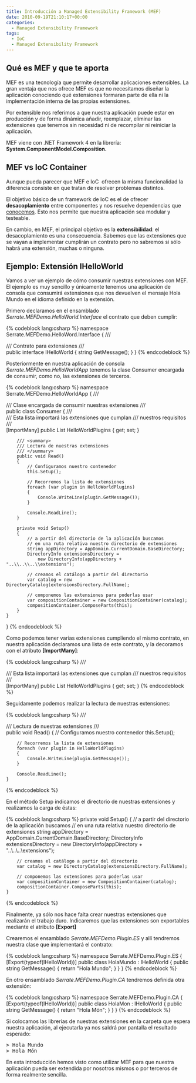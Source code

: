 ```yaml
---
title: Introducción a Managed Extensibility Framework (MEF)
date: 2010-09-19T21:10:17+00:00
categories:
  - Managed Extensibility Framework
tags:
  - IoC
  - Managed Extensibility Framework
---
```

## Qué es MEF y que te aporta

MEF es una tecnología que permite desarrollar aplicaciones extensibles. La gran ventaja que nos ofrece MEF es que no necesitamos diseñar la aplicación conociendo qué extensiones formaran parte de ella ni la implementación interna de las propias extensiones.

Por extensible nos referimos a que nuestra aplicación puede estar en producción y de forma dinámica añadir, reemplazar, eliminar las extensiones que tenemos sin necesidad ni de recompilar ni reiniciar la aplicación.

MEF viene con .NET Framework 4 en la librería: **System.ComponentModel.Composition.**
  
## MEF vs IoC Container

Aunque pueda parecer que MEF e IoC  ofrecen la misma funcionalidad la diferencia consiste en que tratan de resolver problemas distintos.  

El objetivo básico de un framework de IoC es el de ofrecer **desacoplamiento** entre componentes y nos resuelve dependencias que <span style="text-decoration: underline;">conocemos</span>. Esto nos permite que nuestra aplicación sea modular y testeable.

En cambio, en MEF, el principal objetivo es la **extensibilidad**: el desacoplamiento es una consecuencia. Sabemos que las extensiones que se vayan a implementar cumplirán un contrato pero no sabremos si sólo habrá una extensión, muchas o ninguna.

## Ejemplo: Extensión IHelloWorld

<!--more-->Vamos a ver un ejemplo de cómo consumir nuestras extensiones con MEF. El ejemplo es muy sencillo y únicamente tenemos una aplicación de consola que consumirá extensiones que nos devuelven el mensaje Hola Mundo en el idioma definido en la extensión.

Primero declaramos en el ensamblado _Serrate.MEFDemo.HelloWorld.Interface_ el contrato que deben cumplir:

{% codeblock lang:csharp %}
namespace Serrate.MEFDemo.HelloWord.Interface
{
    /// <summary>
    /// Contrato para extensiones
    /// </summary>
    public interface IHelloWorld
    {
        string GetMessage();
    }
}
{% endcodeblock %}

Posteriormente en nuestra aplicación de consola _Serrate.MEFDemo.HelloWorldApp_ tenemos la clase Consumer encargada de consumir, como no, las extensiones de terceros.

{% codeblock lang:csharp %}
namespace Serrate.MEFDemo.HelloWorldApp
{
    /// <summary>
    /// Clase encargada de consumir nuestras extensiones
    /// </summary>
    public class Consumer
    {
        /// <summary>
        /// Esta lista importará las extensiones que cumplan
        /// nuestros requisitos
        /// </summary>
        [ImportMany]
        public List<IHelloWorld> HelloWorldPlugins { get; set; }

        /// <summary>
        /// Lectura de nuestras extensiones
        /// </summary>
        public void Read()
        {
            // Configuramos nuestro contenedor
            this.Setup();

            // Recorremos la lista de extensiones
            foreach (var plugin in HelloWorldPlugins)
            {
                Console.WriteLine(plugin.GetMessage());
            }

            Console.ReadLine();
        }

        private void Setup()
        {
            // a partir del directorio de la aplicación buscamos
            // en una ruta relativa nuestro directorio de extensiones
            string appDirectory = AppDomain.CurrentDomain.BaseDirectory;
            DirectoryInfo extensionsDirectory =
                new DirectoryInfo(appDirectory + "..\\..\\..\\extensions");

            // creamos el catálogo a partir del directorio
            var catalog = new DirectoryCatalog(extensionsDirectory.FullName);

            // componemos las extensiones para poderlas usar
            var compositionContainer = new CompositionContainer(catalog);
            compositionContainer.ComposeParts(this);
        }
    }
}
{% endcodeblock %}

Como podemos tener varias extensiones cumpliendo el mismo contrato, en nuestra aplicación declaramos una lista de este contrato, y la decoramos con el atributo **[ImportMany]**:

{% codeblock lang:csharp %}
    /// <summary>
    /// Esta lista importará las extensiones que cumplan
    /// nuestros requisitos
    /// </summary>
    [ImportMany]
    public List<IHelloWorld> HelloWorldPlugins { get; set; }
{% endcodeblock %}

Seguidamente podemos realizar la lectura de nuestras extensiones:

{% codeblock lang:csharp %}
    /// <summary>
    /// Lectura de nuestras extensiones
    /// </summary>
    public void Read()
    {
        // Configuramos nuestro contenedor
        this.Setup();

        // Recorremos la lista de extensiones
        foreach (var plugin in HelloWorldPlugins)
        {
            Console.WriteLine(plugin.GetMessage());
        }

        Console.ReadLine();
    }
{% endcodeblock %}

En el método Setup indicamos el directorio de nuestras extensiones y realizamos la carga de éstas:

{% codeblock lang:csharp %}
    private void Setup()
    {
        // a partir del directorio de la aplicación buscamos
        // en una ruta relativa nuestro directorio de extensiones
        string appDirectory = AppDomain.CurrentDomain.BaseDirectory;
        DirectoryInfo extensionsDirectory =
            new DirectoryInfo(appDirectory + "..\\..\\..\\extensions");

        // creamos el catálogo a partir del directorio
        var catalog = new DirectoryCatalog(extensionsDirectory.FullName);

        // componemos las extensiones para poderlas usar
        var compositionContainer = new CompositionContainer(catalog);
        compositionContainer.ComposeParts(this);
    }
{% endcodeblock %}

Finalmente, ya sólo nos hace falta crear nuestras extensiones que realizarán el trabajo duro. Indicaremos que las extensiones son exportables mediante el atributo **[Export]**

Crearemos el ensamblado _Serrate.MEFDemo.Plugin.ES_ y allí tendremos nuestra clase que implementará el contrato:

{% codeblock lang:csharp %}
namespace Serrate.MEFDemo.Plugin.ES
{
    [Export(typeof(IHelloWorld))]
    public class HolaMundo : IHelloWorld
    {
        public string GetMessage()
        {
            return "Hola Mundo";
        }
    }
}
{% endcodeblock %}

En otro ensamblado _Serrate.MEFDemo.Plugin.CA_ tendremos definida otra extensión:

{% codeblock lang:csharp %}
namespace Serrate.MEFDemo.Plugin.CA
{
    [Export(typeof(IHelloWorld))]
    public class HolaMon : IHelloWorld
    {
        public string GetMessage()
        {
            return "Hola Món";
        }
    }
}
{% endcodeblock %}

Si colocamos las librerías de nuestras extensiones en la carpeta que espera nuestra aplicación, al ejecutarla ya nos saldrá por pantalla el resultado esperado:

<pre>> Hola Mundo
> Hola Món</pre>

En esta introducción hemos visto como utilizar MEF para que nuestra aplicación pueda ser extendida por nosotros mismos o por terceros de forma realmente sencilla.